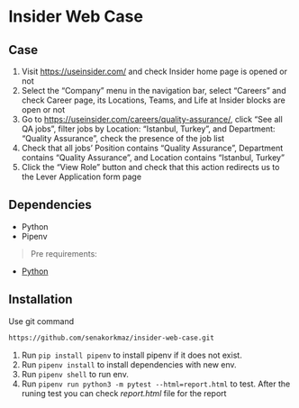 # Insider Web Case

## Case
1. Visit https://useinsider.com/ and check Insider home page is opened or not
2. Select the “Company” menu in the navigation bar, select “Careers” and check Career
page, its Locations, Teams, and Life at Insider blocks are open or not
3. Go to https://useinsider.com/careers/quality-assurance/, click “See all QA jobs”, filter
jobs by Location: “Istanbul, Turkey”, and Department: “Quality Assurance”, check the
presence of the job list
4. Check that all jobs’ Position contains “Quality Assurance”, Department contains
“Quality Assurance”, and Location contains “Istanbul, Turkey”
5. Click the “View Role” button and check that this action redirects us to the Lever
Application form page

## Dependencies

- Python
- Pipenv 

> Pre requirements: 
- [Python](hhttps://www.python.org/downloads/release/python-3918/)

## Installation

Use git command

```bash
https://github.com/senakorkmaz/insider-web-case.git
```

1. Run `pip install pipenv` to install pipenv if it does not exist.
2. Run `pipenv install` to install dependencies with new env.
3. Run `pipenv shell` to run env.
4. Run `pipenv run python3 -m pytest --html=report.html` to test.
After the runing test you can check *report.html* file for the report
